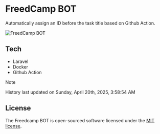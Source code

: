# FreedCamp BOT

Automatically assign an ID before the task title based on Github Action.

![FreedCamp BOT](https://repository-images.githubusercontent.com/737932867/7d34798b-2680-471c-b089-a78a718d3d6a)

## Tech

- Laravel
- Docker
- Github Action

> [!NOTE]  
> History last updated on Sunday, April 20th, 2025, 3:58:54 AM

## License

The Freedcamp BOT is open-sourced software licensed under the [MIT license](https://opensource.org/licenses/MIT).
